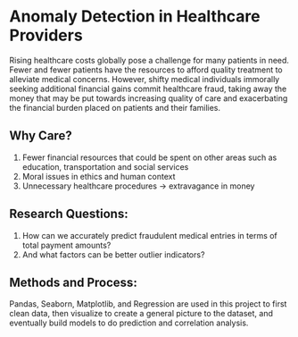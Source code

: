 # Anomaly Detection in Healthcare Providers
Rising healthcare costs globally pose a challenge for many patients in need. Fewer and fewer patients have the resources to afford quality treatment to alleviate medical concerns. However, shifty medical individuals immorally seeking additional financial gains commit healthcare fraud, taking away the money that may be put towards increasing quality of care and exacerbating the financial burden placed on patients and their families. 
## Why Care?
1. Fewer financial resources that could be spent on other areas such as education, transportation and social services
2. Moral issues in ethics and human context
3. Unnecessary healthcare procedures → extravagance in money
## Research Questions:
1. How can we accurately predict fraudulent medical entries in terms of total payment amounts?
2. And what factors can be better outlier indicators?
## Methods and Process:
Pandas, Seaborn, Matplotlib, and Regression are used in this project to first clean data, then visualize to create a general picture to the dataset, and eventually build models to do prediction and correlation analysis.
